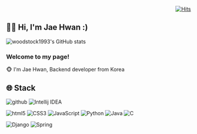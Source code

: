 <div align = "right">
  
[![Hits](https://hits.seeyoufarm.com/api/count/incr/badge.svg?tab=repositories%2Fhit-counter&url=https%3A%2F%2Fgithub.com%2Fwoodstock1993&count_bg=%2379C83D&title_bg=%23555555&icon=&icon_color=%23E7E7E7&title=hits&edge_flat=false)](https://hits.seeyoufarm.com)
  
</div>

<h2>💁‍♂️ Hi, I'm Jae Hwan :)</h2>

![woodstock1993's GitHub stats](https://github-readme-stats.vercel.app/api?username=woodstock1993&show_icons=true&theme=tokyonight&layout=compact)

<h3>Welcome to my page!</h3>
🐵 I'm Jae Hwan, Backend developer from Korea

## 🌐 Stack
<p>
  <img alt="github" src="https://img.shields.io/badge/-Github-181717?style=fla&logo=github&logoColor=white" />
  <img alt="Intellij IDEA" src="https://img.shields.io/badge/-Intellij IDEA-000000?style=flat&logo=Intellij IDEA&logoColor=white"/>
</p>
<p>
  <img alt="html5" src="https://img.shields.io/badge/-HTML5-E34F26?style=flat&logo=html5&logoColor=white" />
  <img alt="CSS3" src="https://img.shields.io/badge/-CSS3-2965f1?style=flat-&logo=css3&logoColor=white" />
  <img alt="JavaScript" src="https://img.shields.io/badge/-JavaScript-F7DF1E?style=flat&logo=JavaScript&logoColor=white" />
  <img alt="Python" src="https://img.shields.io/badge/Python-3776AB?style=flat&logo=Python&logoColor=white"/>
  <img alt="Java" src="https://img.shields.io/badge/Java-007396?style=flat&logo=Java&logoColor=white"/>
  <img alt="C" src="https://img.shields.io/badge/C-A8B9CC?style=flat&logo=C&logoColor=white"/>
</p>
<p>
  <img alt="Django" src="https://img.shields.io/badge/Django-092E20?style=flat&logo=Django&logoColor=white"/>
  <img alt="Spring" src="https://img.shields.io/badge/Spring-6DB33F?style=flat&logo=Spring&logoColor=white"/>
</p>


<!--
**Seohyun-Roh/Seohyun-Roh** is a ✨ _special_ ✨ repository because its `README.md` (this file) appears on your GitHub profile.

Here are some ideas to get you started:

- 🔭 I’m currently working on ...
- 🌱 I’m currently learning ...
- 👯 I’m looking to collaborate on ...
- 🤔 I’m looking for help with ...
- 💬 Ask me about ...
- 📫 How to reach me: ...
- 😄 Pronouns: ...
- ⚡ Fun fact: ...
-->
